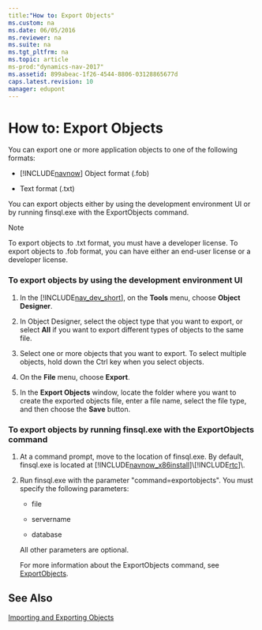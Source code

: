 ```yaml
---
title:"How to: Export Objects"
ms.custom: na
ms.date: 06/05/2016
ms.reviewer: na
ms.suite: na
ms.tgt_pltfrm: na
ms.topic: article
ms-prod:"dynamics-nav-2017"
ms.assetid: 899abeac-1f26-4544-8806-03128865677d
caps.latest.revision: 10
manager: edupont
---
```

# How to: Export Objects
You can export one or more application objects to one of the following formats:  
  
-   [!INCLUDE[navnow](includes/navnow_md.md)] Object format \(.fob\)  
  
-   Text format \(.txt\)  
  
 You can export objects either by using the development environment UI or by running finsql.exe with the ExportObjects command.  
  
> [!NOTE]  
>  To export objects to .txt format, you must have a developer license. To export objects to .fob format, you can have either an end\-user license or a developer license.  
  
### To export objects by using the development environment UI  
  
1.  In the [!INCLUDE[nav_dev_short](includes/nav_dev_short_md.md)], on the **Tools** menu, choose **Object Designer**.  
  
2.  In Object Designer, select the object type that you want to export, or select **All** if you want to export different types of objects to the same file.  
  
3.  Select one or more objects that you want to export. To select multiple objects, hold down the Ctrl key when you select objects.  
  
4.  On the **File** menu, choose **Export**.  
  
5.  In the **Export Objects** window, locate the folder where you want to create the exported objects file, enter a file name, select the file type, and then choose the **Save** button.  
  
### To export objects by running finsql.exe with the ExportObjects command  
  
1.  At a command prompt, move to the location of finsql.exe. By default, finsql.exe is located at [!INCLUDE[navnow_x86install](includes/navnow_x86install_md.md)]\\[!INCLUDE[rtc](includes/rtc_md.md)]\\.  
  
2.  Run finsql.exe with the parameter "command\=exportobjects". You must specify the following parameters:  
  
    -   file  
  
    -   servername  
  
    -   database  
  
     All other parameters are optional.  
  
     For more information about the ExportObjects command, see [ExportObjects](ExportObjects.md).  
  
## See Also  
 [Importing and Exporting Objects](Importing-and-Exporting-Objects.md)